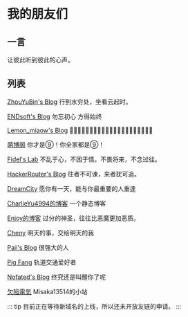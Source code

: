# 我的朋友们

## 一言

让彼此听到彼此的心声。

## 列表

[ZhouYuBin's Blog](https://zhouyubin.top) 行到水穷处，坐看云起时。

[ENDsoft's Blog](https://blog.r-ay.cn) 勿忘初心 方得始终

[Lemon_miaow's Blog](https://lemonmiaow.xyz) 

[萌博阁](https://moeblog.vip) 你才是⑨！你全家都是⑨！

[Fidel's Lab](https://fidel.js.org) 不乱于心，不困于情。不畏将来，不念过往。

[HackerRouter's Blog](https://hackerrouter.xyz) 往者不可谏，来者犹可追。

[DreamCity](https://www.littleqiu.net) 愿你有一天，能与你最重要的人重逢

[CharlieYu4994的博客](https://blog.charlieyu4994.cn) 一个静态博客

[Enjoy的博客](https://mcenjoy.cn) 过分的神圣，往往比恶魔更加恶质。

[Cheny](https://cheny.cc) 明天的事，交给明天的我

[Paji's Blog](https://blog.honoka.club) 很强大的人

[Pig Fang](https://blog.gplane.win) 轨道交通爱好者

[Nofated's Blog](https://nofated095.github.io) 终究还是叫醒你了呢

[欠陥電気](https://blog.atri.tk) Misaka13514的小站

::: tip
目前正在等待新域名的上线，所以还未开放友链的申请。
:::